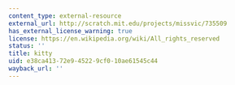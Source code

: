 ```yaml
---
content_type: external-resource
external_url: http://scratch.mit.edu/projects/missvic/735509
has_external_license_warning: true
license: https://en.wikipedia.org/wiki/All_rights_reserved
status: ''
title: kitty
uid: e38ca413-72e9-4522-9cf0-10ae61545c44
wayback_url: ''
---
```

